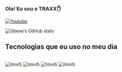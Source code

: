 
### Ola! Eu sou o TRAXX✋

[![Youtube](https://img.shields.io/badge/YouTube-FF0000?style=for-the-badge&logo=youtube&logoColor=white)](https://www.youtube.com/@4BALLMINE)

![Gbexe's GitHub stats](https://github-readme-stats.vercel.app/api?username=zkkas&show_icons=true&theme=dracula)

## Tecnologias que eu uso no meu dia

<div style = "display: inline_block"> <br/>
<img align="Center" alt="html5" src="https://img.shields.io/badge/HTML5-E34F26?style=for-the-badge&logo=html5&logoColor=white"/>
<img align="Center" alt="html5" src="https://img.shields.io/badge/CSS3-1572B6?style=for-the-badge&logo=css3&logoColor=white"/>
<img align="Center" alt="html5" src="https://img.shields.io/badge/JavaScript-F7DF1E?style=for-the-badge&logo=javascript&logoColor=black"/>
<img align="Center" alt="html5" src="https://img.shields.io/badge/Python-14354C?style=for-the-badge&logo=python&logoColor=white"/>
</div>
